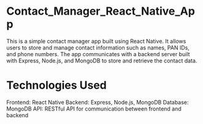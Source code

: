 # Contact_Manager_React_Native_App

This is a simple contact manager app built using React Native. It allows users to store and manage contact information such as names, PAN IDs, and phone numbers. The app communicates with a backend server built with Express, Node.js, and MongoDB to store and retrieve the contact data.


# Technologies Used
Frontend: React Native
Backend: Express, Node.js, MongoDB
Database: MongoDB
API: RESTful API for communication between frontend and backend

